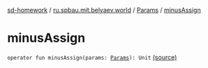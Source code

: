 [sd-homework](../../index.md) / [ru.spbau.mit.belyaev.world](../index.md) / [Params](index.md) / [minusAssign](.)

# minusAssign

`operator fun minusAssign(params: `[`Params`](index.md)`): Unit` [(source)](https://github.com/StasBel/sd-homework/blob/Roguelike/src/main/kotlin/ru/spbau/mit/belyaev/world/Params.kt#L44)